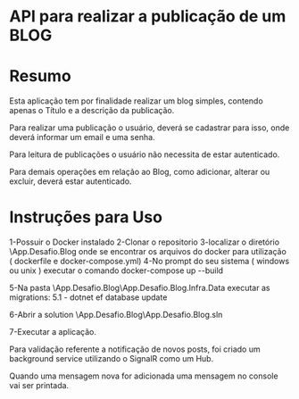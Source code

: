 
API para realizar a publicação de um BLOG
====

Resumo
===========
Esta aplicação tem por finalidade realizar 
um blog simples, contendo apenas o Título e 
a descrição da publicação.

Para realizar uma publicação o usuário, deverá
se cadastrar para isso, onde deverá informar
um email e uma senha.

Para leitura de publicações o usuário não
necessita de estar autenticado.

Para demais operações em relação ao Blog,
como adicionar, alterar ou excluir, deverá
estar autenticado.

Instruções para Uso
===================

1-Possuir o Docker instalado
2-Clonar o repositorio
3-localizar o diretório \App.Desafio.Blog onde se encontrar os arquivos do docker 
para utilização ( dockerfile e docker-compose.yml)
4-No prompt do seu sistema ( windows ou unix ) executar o comando
docker-compose up --build

5-Na pasta \App.Desafio.Blog\App.Desafio.Blog.Infra.Data
executar as migrations:
  5.1 - dotnet ef database update

6-Abrir a solution \App.Desafio.Blog\App.Desafio.Blog.sln

7-Executar a aplicação.

Para validação referente a notificação de novos posts,
foi criado um background service utilizando o SignalR
como um Hub.

Quando uma mensagem nova for adicionada uma mensagem no console 
vai ser printada.









